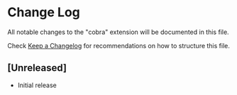 # Change Log

All notable changes to the "cobra" extension will be documented in this file.

Check [Keep a Changelog](http://keepachangelog.com/) for recommendations on how to structure this file.

## [Unreleased]

- Initial release